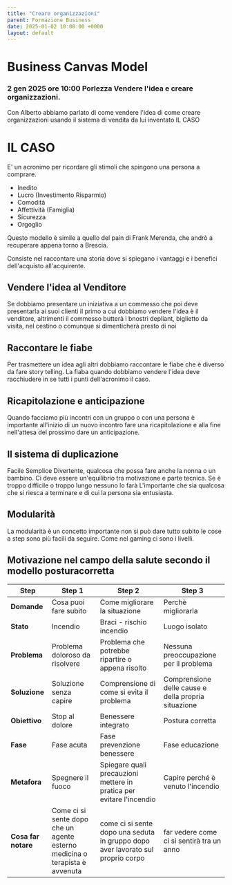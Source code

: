 ```yaml
---
title: "Creare organizzazioni"
parent: Formazione Business
date: 2025-01-02 10:00:00 +0000
layout: default
---
```


# Business Canvas Model
### 2 gen 2025 ore 10:00 Porlezza Vendere l'idea e creare organizzazioni.


Con Alberto abbiamo parlato di come vendere l'idea di come creare organizzazioni usando il sistema di vendita da lui inventato IL CASO

# IL CASO 
E' un acronimo per ricordare gli stimoli che spingono una persona a comprare.

- Inedito
- Lucro (Investimento Risparmio)
- Comodità
- Affettività (Famiglia)
- Sicurezza
- Orgoglio

Questo modello è simile a quello del pain di Frank Merenda, che andrò a recuperare appena torno a Brescia.

Consiste nel raccontare una storia dove si spiegano i vantaggi e i benefici dell'acquisto all'acquirente.


## Vendere l'idea al Venditore 
Se dobbiamo presentare un iniziativa a un commesso che poi deve presentarla ai suoi clienti il primo a cui dobbiamo vendere l'idea è il venditore, altrimenti il commesso butterà i bnostri depliant, biglietto da visita, nel cestino o comunque si dimenticherà presto di noi


## Raccontare le fiabe 
Per trasmettere un idea agli altri dobbiamo raccontare le fiabe che è diverso da fare story telling. La fiaba quando dobbiamo vendere l'idea deve racchiudere in se tutti i punti dell'acronimo il caso. 


## Ricapitolazione e anticipazione 
Quando facciamo più incontri con un gruppo o con una persona è importante all'inizio di un nuovo incontro fare una ricapitolazione e alla fine nell'attesa del prossimo dare un anticipazione.

## Il sistema di duplicazione
Facile Semplice Divertente, qualcosa che possa fare anche la nonna o un bambino.
Ci deve essere un'equilibrio tra motivazione e parte tecnica. 
Se è troppo difficile o troppo lungo nessuno lo farà
L'importante che sia qualcosa che si riesca a terminare e di cui la persona sia entusiasta.


## Modularità 

La modularità è un concetto importante non si può  dare tutto subito le cose a step sono più facili da seguire. Come nel gaming ci sono i livelli.

## Motivazione nel campo della salute secondo il modello posturacorretta

| Step           | Step 1                                | Step 2                                             | Step 3                                      |
|-----------------|---------------------------------------|---------------------------------------------------|--------------------------------------------|
| **Domande** |Cosa puoi fare subito |Come migliorare la situazione |Perchè migliorarla |
| **Stato**       | Incendio                              | Braci - rischio incendio                          | Luogo isolato                              |
| **Problema**    | Problema doloroso da risolvere        | Problema che potrebbe ripartire o appena risolto  | Nessuna preoccupazione per il problema     |
| **Soluzione**   | Soluzione senza capire               | Comprensione di come si evita il problema         | Comprensione delle cause e della propria situazione |
| **Obiettivo**   | Stop al dolore                       | Benessere integrato                               | Postura corretta                           |
| **Fase**        | Fase acuta                           | Fase prevenzione benessere                        | Fase educazione                            |
| **Metafora**    | Spegnere il fuoco                    | Spiegare quali precauzioni mettere in pratica per evitare l'incendio | Capire perché è venuto l'incendio          |
| **Cosa far notare** |Come ci si sente dopo che un agente esterno medicina o terapista è avvenuta |come ci si sente dopo una seduta in gruppo dopo aver lavorato sul proprio corpo | far vedere come ci si sentirà tra un anno|
